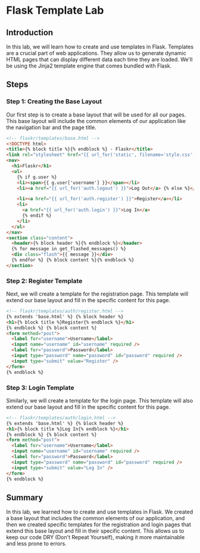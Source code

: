 # Flask Template Lab

## Introduction

In this lab, we will learn how to create and use templates in Flask. Templates are a crucial part of web applications. They allow us to generate dynamic HTML pages that can display different data each time they are loaded. We'll be using the Jinja2 template engine that comes bundled with Flask.

## Steps

### Step 1: Creating the Base Layout

Our first step is to create a base layout that will be used for all our pages. This base layout will include the common elements of our application like the navigation bar and the page title.

```html
<!-- flaskr/templates/base.html -->
<!DOCTYPE html>
<title>{% block title %}{% endblock %} - Flaskr</title>
<link rel="stylesheet" href="{{ url_for('static', filename='style.css') }}" />
<nav>
  <h1>Flaskr</h1>
  <ul>
    {% if g.user %}
    <li><span>{{ g.user['username'] }}</span></li>
    <li><a href="{{ url_for('auth.logout') }}">Log Out</a> {% else %}</li>

    <li><a href="{{ url_for('auth.register') }}">Register</a></li>
    <li>
      <a href="{{ url_for('auth.login') }}">Log In</a>
      {% endif %}
    </li>
  </ul>
</nav>
<section class="content">
  <header>{% block header %}{% endblock %}</header>
  {% for message in get_flashed_messages() %}
  <div class="flash">{{ message }}</div>
  {% endfor %} {% block content %}{% endblock %}
</section>
```

### Step 2: Register Template

Next, we will create a template for the registration page. This template will extend our base layout and fill in the specific content for this page.

```html
<!-- flaskr/templates/auth/register.html -->
{% extends 'base.html' %} {% block header %}
<h1>{% block title %}Register{% endblock %}</h1>
{% endblock %} {% block content %}
<form method="post">
  <label for="username">Username</label>
  <input name="username" id="username" required />
  <label for="password">Password</label>
  <input type="password" name="password" id="password" required />
  <input type="submit" value="Register" />
</form>
{% endblock %}
```

### Step 3: Login Template

Similarly, we will create a template for the login page. This template will also extend our base layout and fill in the specific content for this page.

```html
<!-- flaskr/templates/auth/login.html -->
{% extends 'base.html' %} {% block header %}
<h1>{% block title %}Log In{% endblock %}</h1>
{% endblock %} {% block content %}
<form method="post">
  <label for="username">Username</label>
  <input name="username" id="username" required />
  <label for="password">Password</label>
  <input type="password" name="password" id="password" required />
  <input type="submit" value="Log In" />
</form>
{% endblock %}
```

## Summary

In this lab, we learned how to create and use templates in Flask. We created a base layout that includes the common elements of our application, and then we created specific templates for the registration and login pages that extend this base layout and fill in their specific content. This allows us to keep our code DRY (Don't Repeat Yourself), making it more maintainable and less prone to errors.
